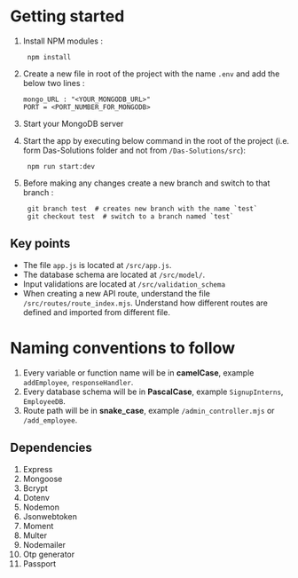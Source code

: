 # Getting started


1. Install NPM modules :

        npm install

1. Create a new file in root of the project with the name `.env` and add the below two lines :

    ```
    mongo_URL : "<YOUR_MONGODB_URL>"
    PORT = <PORT_NUMBER_FOR_MONGODB>
    ```

1. Start your MongoDB server

1. Start the app by executing below command in the root of the project (i.e. form Das-Solutions folder and not from `/Das-Solutions/src`):

        npm run start:dev

1. Before making any changes create a new branch and switch to that branch :

        git branch test  # creates new branch with the name `test`
        git checkout test  # switch to a branch named `test`


## Key points

* The file `app.js` is located at `/src/app.js`.
* The database schema are located at `/src/model/`.
* Input validations are located at `/src/validation_schema`
* When creating a new API route, understand the file `/src/routes/route_index.mjs`. Understand how different routes are defined and imported from different file.

# Naming conventions to follow

1. Every variable or function name will be in **camelCase**, example `addEmployee`, `responseHandler`.
1. Every database schema will be in **PascalCase**, example `SignupInterns`, `EmployeeDB`.
1. Route path will be in **snake_case**, example `/admin_controller.mjs` or `/add_employee`.


## Dependencies

1. Express
1. Mongoose
1. Bcrypt
1. Dotenv
1. Nodemon
1. Jsonwebtoken
1. Moment
1. Multer
1. Nodemailer
1. Otp generator
1. Passport

